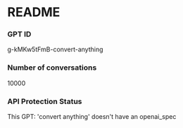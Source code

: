 # README
### GPT ID
 g-kMKw5tFmB-convert-anything
### Number of conversations
 10000
### API Protection Status
This GPT: 'convert anything' doesn't have an openai_spec
